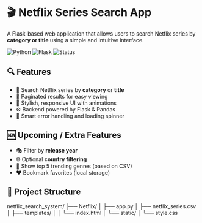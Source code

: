# 🎬 Netflix Series Search App

A Flask-based web application that allows users to search Netflix series by **category or title** using a simple and intuitive interface.

![Python](https://img.shields.io/badge/Python-3.x-blue)
![Flask](https://img.shields.io/badge/Flask-Framework-lightgrey)
![Status](https://img.shields.io/badge/Project-Complete-green)

## 🔍 Features
- 🔎 Search Netflix series by **category** or **title**
- 📃 Paginated results for easy viewing
- 🎨 Stylish, responsive UI with animations
- ⚙️ Backend powered by Flask & Pandas
- 🧠 Smart error handling and loading spinner

## 🆕 Upcoming / Extra Features
- 🎭 Filter by **release year**
- 🌐 Optional **country filtering**
- 🌟 Show top 5 trending genres (based on CSV)
- ❤️ Bookmark favorites (local storage)

## 📁 Project Structure

netflix_search_system/
├── Netflix/
│ ├── app.py
│ ├── netflix_series.csv
│ ├── templates/
│ │ └── index.html
│ └── static/
│ └── style.css


